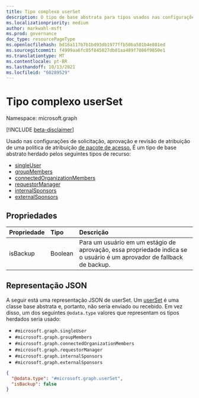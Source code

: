 ```yaml
---
title: Tipo complexo userSet
description: O tipo de base abstrata para tipos usados nas configurações de solicitação, aprovação e revisão de atribuição de uma política de atribuição de pacote de acesso.
ms.localizationpriority: medium
author: markwahl-msft
ms.prod: governance
doc_type: resourcePageType
ms.openlocfilehash: bd16a117b7b1bd93db1977ffb50ba501b4e801ed
ms.sourcegitcommit: f4999aa6fc05f845027db01aa489f7086f9850e1
ms.translationtype: MT
ms.contentlocale: pt-BR
ms.lasthandoff: 10/13/2021
ms.locfileid: "60289529"
---
```

# <a name="userset-complex-type"></a>Tipo complexo userSet

Namespace: microsoft.graph

[!INCLUDE [beta-disclaimer](../../includes/beta-disclaimer.md)]

Usado nas configurações de solicitação, aprovação e revisão de atribuição de uma política de atribuição [de pacote de acesso.](accesspackageassignmentpolicy.md) É um tipo de base abstrato herdado pelos seguintes tipos de recurso:
+ [singleUser](singleuser.md)
+ [groupMembers](groupmembers.md)
+ [connectedOrganizationMembers](connectedorganizationmembers.md)
+ [requestorManager](requestormanager.md)
+ [internalSponsors](internalsponsors.md)
+ [externalSponsors](externalsponsors.md)

## <a name="properties"></a>Propriedades

| Propriedade                     | Tipo                      | Descrição |
| :--------------------------- | :------------------------ | :---------- |
| isBackup | Boolean | Para um usuário em um estágio de aprovação, essa propriedade indica se o usuário é um aprovador de fallback de backup. |

## <a name="json-representation"></a>Representação JSON

A seguir está uma representação JSON de userSet. Um [userSet](userset.md) é uma classe base abstrata e, portanto, não seria enviado ou recebido.  Em vez disso, um dos seguintes `@odata.type` valores que representam os tipos herdados seria usado:
+ `#microsoft.graph.singleUser`
+ `#microsoft.graph.groupMembers`
+ `#microsoft.graph.connectedOrganizationMembers`
+ `#microsoft.graph.requestorManager`
+ `#microsoft.graph.internalSponsors`
+ `#microsoft.graph.externalSponsors`

<!-- {
  "blockType": "resource",
  "optionalProperties": [

  ],
  "@odata.type": "microsoft.graph.userSet"
}-->

```json
{
  "@odata.type": "#microsoft.graph.userSet",
  "isBackup": false
}
```



<!-- uuid: 16cd6b66-4b1a-43a1-adaf-3a886856ed98
2019-02-04 14:57:30 UTC -->
<!-- {
  "type": "#page.annotation",
  "description": "userSet complex type",
  "keywords": "",
  "section": "documentation",
  "tocPath": ""
}-->


